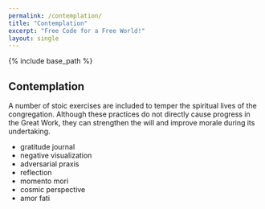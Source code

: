```yaml
---
permalink: /contemplation/
title: "Contemplation"
excerpt: "Free Code for a Free World!"
layout: single
---
```


{% include base_path %}

## Contemplation

A number of stoic exercises are included to temper the spiritual lives of the congregation.
Although these practices do not directly cause progress in the Great Work,
they can strengthen the will and improve morale during its undertaking.

- gratitude journal
- negative visualization
- adversarial praxis
- reflection
- momento mori
- cosmic perspective
- amor fati

